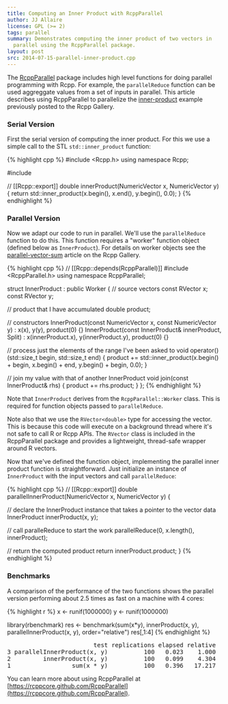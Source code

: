 ```yaml
---
title: Computing an Inner Product with RcppParallel
author: JJ Allaire
license: GPL (>= 2)
tags: parallel
summary: Demonstrates computing the inner product of two vectors in
  parallel using the RcppParallel package.
layout: post
src: 2014-07-15-parallel-inner-product.cpp
---
```

The [RcppParallel](https://rcppcore.github.com/RcppParallel) package includes
high level functions for doing parallel programming with Rcpp. For example,
the `parallelReduce` function can be used aggreggate values from a set of
inputs in parallel. This article describes using RcppParallel to parallelize
the [inner-product](https://gallery.rcpp.org/articles/stl-inner-product/)
example previously posted to the Rcpp Gallery.


### Serial Version

First the serial version of computing the inner product. For this we use
a simple call to the STL `std::inner_product` function:

{% highlight cpp %}
#include <Rcpp.h>
using namespace Rcpp;

#include <algorithm>

// [[Rcpp::export]]
double innerProduct(NumericVector x, NumericVector y) {
   return std::inner_product(x.begin(), x.end(), y.begin(), 0.0);
}
{% endhighlight %}

### Parallel Version

Now we adapt our code to run in parallel. We'll use the `parallelReduce`
function to do this. This function requires a "worker" function object
(defined below as `InnerProduct`). For details on worker objects see the
[parallel-vector-sum](https://gallery.rcpp.org/articles/parallel-vector-sum/)
article on the Rcpp Gallery.

{% highlight cpp %}
// [[Rcpp::depends(RcppParallel)]]
#include <RcppParallel.h>
using namespace RcppParallel;

struct InnerProduct : public Worker
{
   // source vectors
   const RVector<double> x;
   const RVector<double> y;

   // product that I have accumulated
   double product;

   // constructors
   InnerProduct(const NumericVector x, const NumericVector y)
      : x(x), y(y), product(0) {}
   InnerProduct(const InnerProduct& innerProduct, Split)
      : x(innerProduct.x), y(innerProduct.y), product(0) {}

   // process just the elements of the range I've been asked to
   void operator()(std::size_t begin, std::size_t end) {
      product += std::inner_product(x.begin() + begin,
                                    x.begin() + end,
                                    y.begin() + begin,
                                    0.0);
   }

   // join my value with that of another InnerProduct
   void join(const InnerProduct& rhs) {
     product += rhs.product;
   }
};
{% endhighlight %}

Note that `InnerProduct` derives from the `RcppParallel::Worker` class. This
is required for function objects passed to `parallelReduce`.

Note also that we use the `RVector<double>` type for accessing the vector.
This is because this code will execute on a background thread where it's not
safe to call R or Rcpp APIs. The `RVector` class is included in the
RcppParallel package and provides a lightweight, thread-safe wrapper around R
vectors.

Now that we've defined the function object, implementing the parallel inner
product function is straightforward. Just initialize an instance of
`InnerProduct` with the input vectors and call `parallelReduce`:

{% highlight cpp %}
// [[Rcpp::export]]
double parallelInnerProduct(NumericVector x, NumericVector y) {

   // declare the InnerProduct instance that takes a pointer to the vector data
   InnerProduct innerProduct(x, y);

   // call paralleReduce to start the work
   parallelReduce(0, x.length(), innerProduct);

   // return the computed product
   return innerProduct.product;
}
{% endhighlight %}

### Benchmarks

A comparison of the performance of the two functions shows the parallel
version performing about 2.5 times as fast on a machine with 4 cores:

{% highlight r %}
x <- runif(1000000)
y <- runif(1000000)

library(rbenchmark)
res <- benchmark(sum(x*y),
                 innerProduct(x, y),
                 parallelInnerProduct(x, y),
                 order="relative")
res[,1:4]
{% endhighlight %}



<pre class="output">
                        test replications elapsed relative
3 parallelInnerProduct(x, y)          100   0.023    1.000
2         innerProduct(x, y)          100   0.099    4.304
1                 sum(x * y)          100   0.396   17.217
</pre>

You can learn more about using RcppParallel at
[https://rcppcore.github.com/RcppParallel](https://rcppcore.github.com/RcppParallel).
